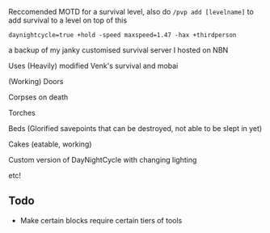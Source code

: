 Reccomended MOTD for a survival level, also do `/pvp add [levelname]` to add survival to a level on top of this
```
daynightcycle=true +hold -speed maxspeed=1.47 -hax +thirdperson
```

a backup of my janky customised survival server I hosted on NBN

Uses (Heavily) modified Venk's survival and mobai

(Working) Doors

Corpses on death

Torches

Beds (Glorified savepoints that can be destroyed, not able to be slept in yet)

Cakes (eatable, working)

Custom version of DayNightCycle with changing lighting

etc!


## Todo
+ Make certain blocks require certain tiers of tools
